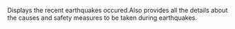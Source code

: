 Displays the recent earthquakes occured.Also provides all the details about the causes and safety measures to be taken during earthquakes.
